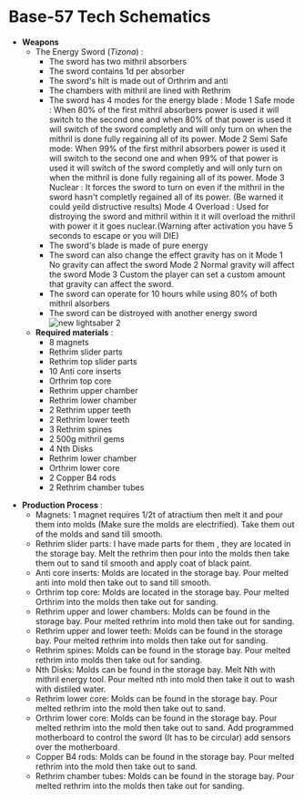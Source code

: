 # Base-57 Tech Schematics
+ **Weapons**
  - The Energy Sword (_Tizona_) :
      - The sword has two mithril absorbers
      - The sword contains 1d per absorber
      - The sword's hilt is made out of Orthrim and anti
      - The chambers with mithril are lined with Rethrim
      - The sword has 4 modes for the energy blade :
           Mode 1 Safe mode : When 80% of the first mithril absorbers power is used it will switch to the second one and when 80% of that power is used it will switch of the sword completly and will only turn on when the mithril is done 
        fully regaining all of its power.
           Mode 2 Semi Safe mode: When 99% of the first mithril absorbers power is used it will switch to the second one and when 99% of that power is used it will switch of the sword completly and will only turn on when the mithril is 
        done fully regaining all of its power.
          Mode 3 Nuclear : It forces the sword to turn on even if the mithril in the sword hasn't completly regained all of its power. (Be warned it could yeild distructive results)
          Mode 4 Overload : Used for distroying the sword and mithril within it it will overload the mithril with power it it goes nuclear.(Warning after activation you have 5 seconds to escape or you will DIE)
      - The sword's blade is made of pure energy
      - The sword can also change the effect gravity has on it
           Mode 1 No gravity can affect the sword
           Mode 2 Normal gravity will affect the sword
           Mode 3 Custom the player can set a custom amount that gravity can affect the sword.
      - The sword can operate for 10 hours while using 80% of both mithril alsorbers
      - The sword can be distroyed with another energy sword      
 ![new lightsaber 2](https://github.com/MC561/Base57_Tech_Schematics/assets/142889516/caaa9e78-169b-4953-ae67-ccf8164c280e)
  - **Required materials** :
      - 8 magnets
      - Rethrim slider parts
      - Rethrim top slider parts
      - 10 Anti core inserts
      - Orthrim top core
      - Rethrim upper chamber
      - Rethrim lower chamber
      - 2 Rethrim upper teeth
      - 2 Rethrim lower teeth
      - 3 Rethrim spines
      - 2 500g mithril gems
      - 4 Nth Disks
      - Rethrim lower chamber
      - Orthrim lower core
      - 2 Copper B4 rods
      - 2 Rethrim chamber tubes
 - **Production Process** :
      - Magnets: 1 magnet requires 1/2t of atractium then melt it and pour them into molds (Make sure the molds are electrified). Take them out of the molds and sand till smooth.
      - Rethrim slider parts: I have made parts for them , they are located in the storage bay. Melt the rethrim then pour into the molds then take them out to sand til smooth and apply coat of black paint.
      - Anti core inserts: Molds are located in the storage bay. Pour melted anti into mold then take out to sand till smooth.
      - Orthrim top core: Molds are located in the storage bay. Pour melted Orthrim into the molds then take out for sanding.
      - Rethrim upper and lower chambers: Molds can be found in the storage bay. Pour melted rethrim into mold then take out for sanding.
      - Rethrim upper and lower teeth: Molds can be found in the storage bay. Pour melted rethrim into molds then take out for sanding.
      - Rethrim spines: Molds can be found in the storage bay. Pour melted rethrim into molds then take out for sanding.
      - Nth Disks: Molds can be found in the storage bay. Melt Nth with mithril energy tool. Pour melted nth into mold then take it out to wash with distiled water.
      - Rethrim lower core: Molds can be found in the storage bay. Pour melted rethrim into the mold then take out to sand.
      - Orthrim lower core: Molds can be found in the storage bay. Pour melted rethrim into the mold then take out to sand. Add programmed motherboard to control the sword (It has to be circular) add sensors over the motherboard.
      - Copper B4 rods: Molds can be found in the storage bay. Pour melted rethrim into the mold then take out to sand.
      - Rethrim chamber tubes: Molds can be found in the storage bay. Pour melted rethrim into the molds then take out for sanding.

